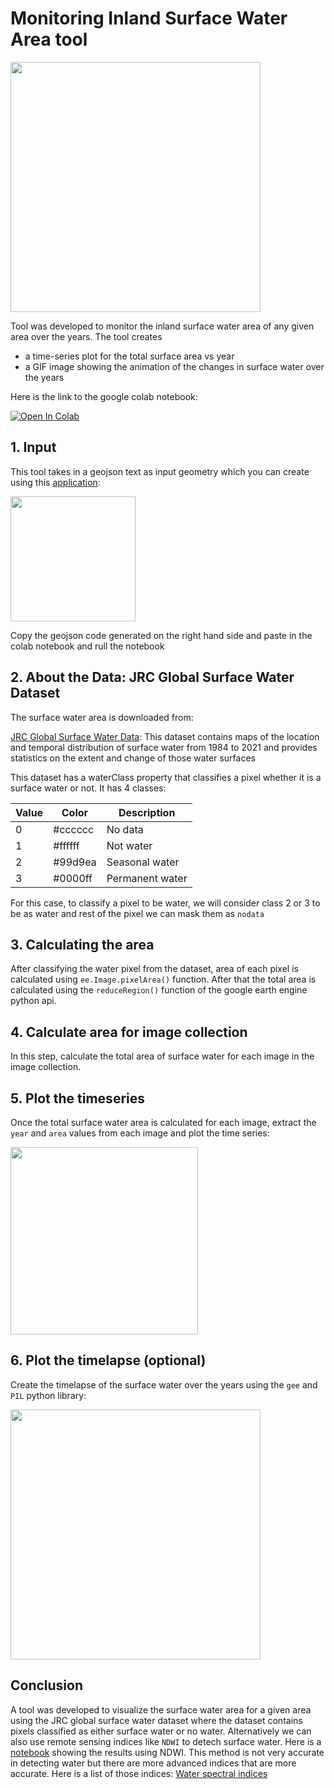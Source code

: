 # Monitoring Inland Surface Water Area tool

<img src='https://github.com/kavyajeetbora/monitoring_water_surface_area/assets/38955297/3adf7376-06a2-4147-a914-4d0d184a6912' height=400/>

Tool was developed to monitor the inland surface water area of any given area over the years. The tool creates 
- a time-series plot for the total surface area vs year
- a GIF image showing the animation of the changes in surface water over the years

Here is the link to the google colab notebook:

<a target="_blank" href="https://colab.research.google.com/github/kavyajeetbora/monitoring_water_surface_area/blob/master/notebooks/monitoring_inland_water_area_v2.ipynb">
  <img src="https://colab.research.google.com/assets/colab-badge.svg" alt="Open In Colab"/>
</a>

## 1. Input
This tool takes in a geojson text as input geometry which you can create using this [application](https://www.keene.edu/campus/maps/tool/?coordinates=77.1200409%2C%2011.5324541%0A76.9923248%2C%2011.5062217%0A76.9916382%2C%2011.3467571%0A77.1529998%2C%2011.4261642%0A77.1200409%2C%2011.5324541):

[<img src='https://github.com/kavyajeetbora/monitoring_water_surface_area/assets/38955297/f2b4c6aa-63b3-4f28-a5f3-9fd3ecc06270' height=200/>](https://www.keene.edu/campus/maps/tool/?coordinates=77.1200409%2C%2011.5324541%0A76.9923248%2C%2011.5062217%0A76.9916382%2C%2011.3467571%0A77.1529998%2C%2011.4261642%0A77.1200409%2C%2011.5324541)

Copy the geojson code generated on the right hand side and paste in the colab notebook and rull the notebook

## 2. About the Data: JRC Global Surface Water Dataset

The surface water area is downloaded from:

[JRC Global Surface Water Data](https://developers.google.com/earth-engine/datasets/catalog/JRC_GSW1_4_YearlyHistory): This dataset contains maps of the location and temporal distribution of surface water from 1984 to 2021 and provides statistics on the extent and change of those water surfaces

This dataset has a waterClass property that classifies a pixel whether it is a surface water or not. It has 4 classes: 

|Value|Color|Description|
|-----|------|-------------|
|0|#cccccc|No data|
|1|#ffffff|Not water|
|2|#99d9ea|Seasonal water|
|3|#0000ff|Permanent water|

For this case, to classify a pixel to be water, we will consider class 2 or 3 to be as water and rest of the pixel we can mask them as `nodata`

## 3. Calculating the area

After classifying the water pixel from the dataset, area of each pixel is calculated using `ee.Image.pixelArea()` function. After that the total area is calculated using the `reduceRegion()` function of the google earth engine python api.

## 4. Calculate area for image collection

In this step, calculate the total area of surface water for each image in the image collection.

## 5. Plot the timeseries

Once the total surface water area is calculated for each image, extract the `year` and `area` values from each image and plot the time series:

<img src='https://github.com/kavyajeetbora/monitoring_water_surface_area/assets/38955297/0b61a653-3958-4383-8240-ba69889c9dea' height=300/>

## 6. Plot the timelapse (optional)

Create the timelapse of the surface water over the years using the `gee` and `PIL` python library: 

<img src='https://github.com/kavyajeetbora/monitoring_water_surface_area/assets/38955297/3adf7376-06a2-4147-a914-4d0d184a6912' height=400/>

## Conclusion

A tool was developed to visualize the surface water area for a given area using the JRC global surface water dataset where the dataset contains pixels classified as either surface water or no water. 
Alternatively we can also use remote sensing indices like `NDWI` to detech surface water. Here is a [notebook](https://github.com/kavyajeetbora/monitoring_water_surface_area/blob/master/notebooks/monitoring_inland_water_area.ipynb) showing the results using NDWI.
This method is not very accurate in detecting water but there are more advanced indices that are more accurate. Here is a list of those indices: [Water spectral indices](https://github.com/awesome-spectral-indices/awesome-spectral-indices?tab=readme-ov-file#water)







